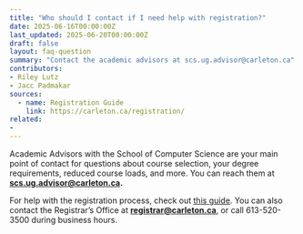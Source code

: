 ```yaml
---
title: "Who should I contact if I need help with registration?"
date: 2025-06-16T00:00:00Z
last_updated: 2025-06-20T00:00:00Z
draft: false
layout: faq-question
summary: "Contact the academic advisors at scs.ug.advisor@carleton.ca"
contributors: 
- Riley Lutz
- Jacc Padmakar
sources:
  - name: Registration Guide
    link: https://carleton.ca/registration/
related:
- 
---
```

Academic Advisors with the School of Computer Science are your main point of contact for questions about course selection, your degree requirements, reduced course loads, and more. You can reach them at **scs.ug.advisor@carleton.ca.**

For help with the registration process, check out [this guide](https://carleton.ca/registration/). You can also contact the Registrar’s Office at **registrar@carleton.ca**, or call 613-520-3500 during business hours.